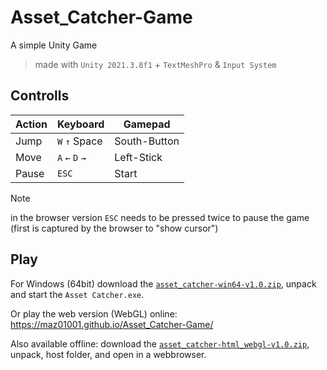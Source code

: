 # Asset_Catcher-Game

A simple Unity Game

> made with `Unity 2021.3.8f1` + `TextMeshPro` & `Input System`

## Controlls

| Action | Keyboard        | Gamepad      |
| ------ | --------------- | ------------ |
| Jump   | `W` `↑` Space   | South-Button |
| Move   | `A` `←` `D` `→` | Left-Stick   |
| Pause  | `ESC`           | Start        |

> [!NOTE]
> in the browser version `ESC` needs to be pressed twice to pause the game (first is captured by the browser to "show cursor")

## Play

For Windows (64bit) download the [`asset_catcher-win64-v1.0.zip`](https://github.com/MAZ01001/Asset_Catcher-Game/releases/download/v1.0/asset_catcher-win64-v1.0.zip "asset_catcher-win64-v1.0.zip from v1.0 release"), unpack and start the `Asset Catcher.exe`.

Or play the web version (WebGL) online: <https://maz01001.github.io/Asset_Catcher-Game/>

Also available offline: download the [`asset_catcher-html_webgl-v1.0.zip`](https://github.com/MAZ01001/Asset_Catcher-Game/releases/download/v1.0/asset_catcher-html_webgl-v1.0.zip "asset_catcher-html_webgl-v1.0.zip from v1.0 release"), unpack, host folder, and open in a webbrowser.
